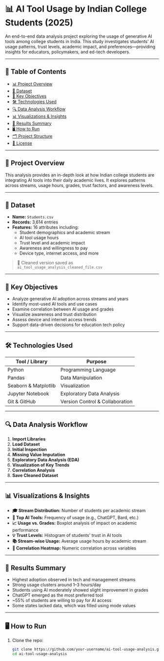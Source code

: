 # 📊 AI Tool Usage by Indian College Students (2025)

An end-to-end data analysis project exploring the usage of generative AI tools among college students in India. This study investigates students' AI usage patterns, trust levels, academic impact, and preferences—providing insights for educators, policymakers, and ed-tech developers.

---

## 📁 Table of Contents

- [📊 Project Overview](#-project-overview)
- [📂 Dataset](#-dataset)
- [🎯 Key Objectives](#-key-objectives)
- [🛠️ Technologies Used](#️-technologies-used)
- [🔍 Data Analysis Workflow](#-data-analysis-workflow)
- [📊 Visualizations & Insights](#-visualizations--insights)
- [📌 Results Summary](#-results-summary)
- [🖥️ How to Run](#️-how-to-run)
- [🗂️ Project Structure](#️-project-structure)
- [🪪 License](#-license)


---

## 🚀 Project Overview

This analysis provides an in-depth look at how Indian college students are integrating AI tools into their daily academic lives. It explores patterns across streams, usage hours, grades, trust factors, and awareness levels.

---

## 📂 Dataset

- **Name:** `Students.csv`
- **Records:** 3,614 entries
- **Features:** 16 attributes including:
  - Student demographics and academic stream
  - AI tool usage hours
  - Trust level and academic impact
  - Awareness and willingness to pay
  - Device type, internet access, and more

> 🧼 Cleaned version saved as `ai_tool_usage_analysis_cleaned_file.csv`

---

## 🎯 Key Objectives

- Analyze generative AI adoption across streams and years
- Identify most-used AI tools and use cases
- Examine correlation between AI usage and grades
- Visualize awareness and trust distribution
- Assess device and internet access trends
- Support data-driven decisions for education tech policy

---

## 🛠️ Technologies Used

| Tool / Library     | Purpose                      |
|--------------------|------------------------------|
| Python             | Programming Language         |
| Pandas             | Data Manipulation            |
| Seaborn & Matplotlib | Visualization              |
| Jupyter Notebook   | Exploratory Data Analysis    |
| Git & GitHub       | Version Control & Collaboration |

---

## 🔍 Data Analysis Workflow

1. **Import Libraries**
2. **Load Dataset**
3. **Initial Inspection**
4. **Missing Value Imputation**
5. **Exploratory Data Analysis (EDA)**
6. **Visualization of Key Trends**
7. **Correlation Analysis**
8. **Save Cleaned Dataset**

---

## 📊 Visualizations & Insights

- **🎓 Stream Distribution:** Number of students per academic stream
- **🧠 Top AI Tools:** Frequency of usage (e.g., ChatGPT, Bard, etc.)
- **📈 Usage vs. Grades:** Boxplot analysis of impact on academic performance
- **💡 Trust Levels:** Histogram of students' trust in AI tools
- **📚 Stream-wise Usage:** Average usage hours by academic stream
- **📌 Correlation Heatmap:** Numeric correlation across variables

---

## 📌 Results Summary

- Highest adoption observed in tech and management streams
- Strong usage clusters around 1–3 hours/day
- Students using AI moderately showed slight improvement in grades
- ChatGPT emerged as the most preferred tool
- ~55% of students are willing to pay for AI access
- Some states lacked data, which was filled using mode values

---

## 🖥️ How to Run

1. Clone the repo:
   ```bash
   git clone https://github.com/your-username/ai-tool-usage-analysis.git
   cd ai-tool-usage-analysis
